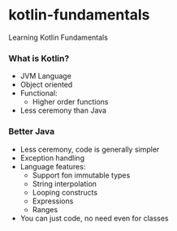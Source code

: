 # kotlin-fundamentals
Learning Kotlin Fundamentals

### What is Kotlin?
- JVM Language
- Object oriented
- Functional:
    - Higher order functions
- Less ceremony than Java

### Better Java
- Less ceremony, code is generally simpler
- Exception handling
- Language features:
    - Support fon immutable types
    - String interpolation
    - Looping constructs
    - Expressions
    - Ranges
- You can just code, no need even for classes